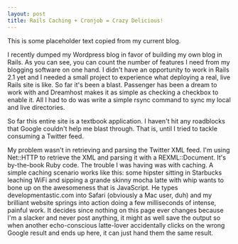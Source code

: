 ```yaml
---
layout: post
title: Rails Caching + Cronjob = Crazy Delicious!
---
```

This is some placeholder text copied from my current blog.

I recently dumped my Wordpress blog in favor of building my own blog in Rails. As you can see, you can count the number of features I need from my blogging software on one hand. I didn't have an opportunity to work in Rails 2.1 yet and I needed a small project to experience what deploying a real, live Rails site is like. So far it's been a blast. Passenger has been a dream to work with and Dreamhost makes it as simple as checking a checkbox to enable it. All I had to do was write a simple rsync command to sync my local and live directories.

So far this entire site is a textbook application. I haven't hit any roadblocks that Google couldn't help me blast through. That is, until I tried to tackle consuming a Twitter feed.

My problem wasn't in retrieving and parsing the Twitter XML feed. I'm using Net::HTTP to retrieve the XML and parsing it with a REXML::Document. It's by-the-book Ruby code. The trouble I was having was with caching. A simple caching scenario works like this: some hipster sitting in Starbucks leaching WiFi and sipping a grande skinny mocha latte with whip wants to bone up on the awesomeness that is JavaScript. He types developmentastic.com into Safari (obviously a Mac user, duh) and my brilliant website springs into action doing a few milliseconds of intense, painful work. It decides since nothing on this page ever changes because I'm a slacker and never post anything, it might as well save the output so when another echo-conscious latte-lover accidentally clicks on the wrong Google result and ends up here, it can just hand them the same result.